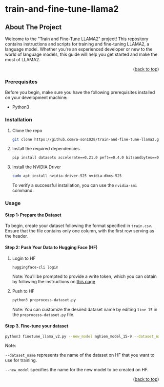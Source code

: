 # train-and-fine-tune-llama2
<!-- ABOUT THE PROJECT -->
## About The Project
Welcome to the "Train and Fine-Tune LLAMA2" project! This repository contains instructions and scripts for training and fine-tuning LLAMA2, a language model. Whether you're an experienced developer or new to the world of language models, this guide will help you get started and make the most of LLAMA2.

<p align="right">(<a href="#top">back to top</a>)</p>

### Prerequisites

Before you begin, make sure you have the following prerequisites installed on your development machine:
* Python3

### Installation

1. Clone the repo
   ```sh
   git clone https://github.com/a-son1028/train-and-fine-tune-llama2.git
   ```
2. Install the required dependencies
   ```sh
   pip install datasets accelerate==0.21.0 peft==0.4.0 bitsandbytes==0.40.2 transformers==4.31.0 trl==0.4.7 scipy
   ```
3. Install the NVIDIA Driver
   ```sh
   sudo apt install nvidia-driver-525 nvidia-dkms-525
   ```
   To verify a successful installation, you can use the `nvidia-smi` command.

### Usage
#### Step 1: Prepare the Dataset
To begin, create your dataset following the format specified in `train.csv`. Ensure that the file contains only one column, with the first row serving as the header.

#### Step 2: Push Your Data to Hugging Face (HF)
1. Login to HF
    ```sh
   huggingface-cli login
   ```
    Note: You'll be prompted to provide a write token, which you can obtain by following the instructions on [this page](https://huggingface.co/docs/hub/security-tokens)

2. Push to HF
   ```sh
   python3 preprocess-dataset.py
   ``` 
    Note: You can customize the desired dataset name by editing `line 15` in the `preprocess-dataset.py` file.

#### Step 3. Fine-tune your dataset
```sh
python3 finetune_llama_v2.py --new_model nghiem_model_15-9 --dataset_name tuankg1028/nghiem_dataset_15-9
```
  Note: 
  
  `--dataset_name` represents the name of the dataset on HF that you want to use for training.
  
  `--new_model` specifies the name for the new model to be created on HF.

<p align="right">(<a href="#top">back to top</a>)</p>
